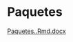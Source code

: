 # Paquetes 
[Paquetes..Rmd.docx](https://github.com/Tanya-camalle/Paquetes/files/11182693/Paquetes.Rmd.docx)
